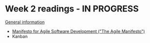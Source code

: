 # Week 2 readings - IN PROGRESS

[General information](../README.md#readings)

- [Manifesto for Agile Software Development ("The Agile Manifesto")](https://agilemanifesto.org/)
- Kanban
